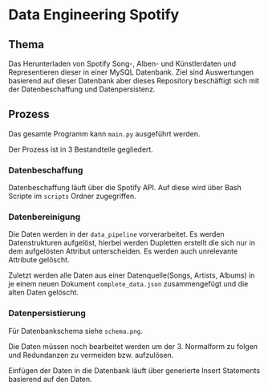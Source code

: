 # Data Engineering Spotify

## Thema

Das Herunterladen von Spotify Song-, Alben- und Künstlerdaten und Representieren dieser in einer MySQL Datenbank.
Ziel sind Auswertungen basierend auf dieser Datenbank aber dieses Repository beschäftigt sich mit der Datenbeschaffung und Datenpersistenz.

## Prozess

Das gesamte Programm kann `main.py` ausgeführt werden.

Der Prozess ist in 3 Bestandteile gegliedert.

### Datenbeschaffung

Datenbeschaffung läuft über die Spotify API. Auf diese wird über Bash Scripte im `scripts` Ordner zugegriffen.

### Datenbereinigung

Die Daten werden in der `data_pipeline` vorverarbeitet. Es werden Datenstrukturen aufgelöst, hierbei werden Dupletten erstellt die sich nur in dem aufgelösten Attribut unterscheiden. Es werden auch unrelevante Attribute gelöscht.

Zuletzt werden alle Daten aus einer Datenquelle(Songs, Artists, Albums) in je einem neuen Dokument `complete_data.json` zusammengefügt und die alten Daten gelöscht.

### Datenpersistierung

Für Datenbankschema siehe `schema.png`.

Die Daten müssen noch bearbeitet werden um der 3. Normalform zu folgen und Redundanzen zu vermeiden bzw. aufzulösen.

Einfügen der Daten in die Datenbank läuft über generierte Insert Statements basierend auf den Daten.




